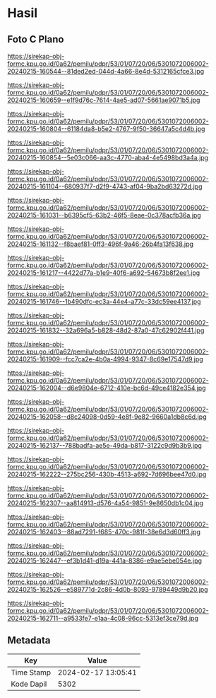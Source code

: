# Hasil

## Foto C Plano

https://sirekap-obj-formc.kpu.go.id/0a62/pemilu/pdpr/53/01/07/20/06/5301072006002-20240215-160544--81ded2ed-044d-4a66-8e4d-5312165cfce3.jpg

https://sirekap-obj-formc.kpu.go.id/0a62/pemilu/pdpr/53/01/07/20/06/5301072006002-20240215-160659--e1f9d76c-7614-4ae5-ad07-5661ae9071b5.jpg

https://sirekap-obj-formc.kpu.go.id/0a62/pemilu/pdpr/53/01/07/20/06/5301072006002-20240215-160804--61184da8-b5e2-4767-9f50-36647a5c4d4b.jpg

https://sirekap-obj-formc.kpu.go.id/0a62/pemilu/pdpr/53/01/07/20/06/5301072006002-20240215-160854--5e03c066-aa3c-4770-aba4-4e5498bd3a4a.jpg

https://sirekap-obj-formc.kpu.go.id/0a62/pemilu/pdpr/53/01/07/20/06/5301072006002-20240215-161104--680937f7-d2f9-4743-af04-9ba2bd63272d.jpg

https://sirekap-obj-formc.kpu.go.id/0a62/pemilu/pdpr/53/01/07/20/06/5301072006002-20240215-161031--b6395cf5-63b2-46f5-8eae-0c378acfb36a.jpg

https://sirekap-obj-formc.kpu.go.id/0a62/pemilu/pdpr/53/01/07/20/06/5301072006002-20240215-161132--f8baef81-0ff3-496f-9a46-26b4fa13f638.jpg

https://sirekap-obj-formc.kpu.go.id/0a62/pemilu/pdpr/53/01/07/20/06/5301072006002-20240215-161217--4422d77a-b1e9-40f6-a692-54673b8f2ee1.jpg

https://sirekap-obj-formc.kpu.go.id/0a62/pemilu/pdpr/53/01/07/20/06/5301072006002-20240215-161746--1b490dfc-ec3a-44e4-a77c-33dc59ee4137.jpg

https://sirekap-obj-formc.kpu.go.id/0a62/pemilu/pdpr/53/01/07/20/06/5301072006002-20240215-161832--32a696a5-b828-48d2-87a0-47c62902f441.jpg

https://sirekap-obj-formc.kpu.go.id/0a62/pemilu/pdpr/53/01/07/20/06/5301072006002-20240215-161909--fcc7ca2e-4b0a-4994-9347-8c69e17547d9.jpg

https://sirekap-obj-formc.kpu.go.id/0a62/pemilu/pdpr/53/01/07/20/06/5301072006002-20240215-162004--d6e9804e-6712-410e-bc6d-49ce4182e354.jpg

https://sirekap-obj-formc.kpu.go.id/0a62/pemilu/pdpr/53/01/07/20/06/5301072006002-20240215-162058--d8c24098-0d59-4e8f-9e82-9660a1db8c6d.jpg

https://sirekap-obj-formc.kpu.go.id/0a62/pemilu/pdpr/53/01/07/20/06/5301072006002-20240215-162137--788badfa-ae5e-49da-b817-3122c9d9b3b9.jpg

https://sirekap-obj-formc.kpu.go.id/0a62/pemilu/pdpr/53/01/07/20/06/5301072006002-20240215-162222--275bc256-430b-4513-a692-7d696bee47d0.jpg

https://sirekap-obj-formc.kpu.go.id/0a62/pemilu/pdpr/53/01/07/20/06/5301072006002-20240215-162307--aa814913-d576-4a54-9851-9e8650db1c04.jpg

https://sirekap-obj-formc.kpu.go.id/0a62/pemilu/pdpr/53/01/07/20/06/5301072006002-20240215-162403--88ad7291-f685-470c-981f-38e6d3d60ff3.jpg

https://sirekap-obj-formc.kpu.go.id/0a62/pemilu/pdpr/53/01/07/20/06/5301072006002-20240215-162447--ef3b1d41-d19a-441a-8386-e9ae5ebe054e.jpg

https://sirekap-obj-formc.kpu.go.id/0a62/pemilu/pdpr/53/01/07/20/06/5301072006002-20240215-162526--e589771d-2c86-4d0b-8093-9789449d9b20.jpg

https://sirekap-obj-formc.kpu.go.id/0a62/pemilu/pdpr/53/01/07/20/06/5301072006002-20240215-162711--a9533fe7-e1aa-4c08-96cc-5313ef3ce79d.jpg


## Metadata

| Key        | Value               |
| ---------- | ------------------- |
| Time Stamp | 2024-02-17 13:05:41 |
| Kode Dapil | 5302                |




